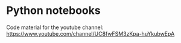 # Python notebooks
Code material for the youtube channel: https://www.youtube.com/channel/UC8fwFSM3zKpa-huYkubwEpA
